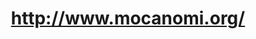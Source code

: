 ---
inv_num: 2010-017
add_credit:
url: 2010-017-http-wwwmocanomiorg
title: http://www.mocanomi.org/
year: '2010'
display_year: '2010'
medium: Modified museum website
dims:
pitch: "​MOCA Miami's website re-done in comic sans"
ps: "​Yes, this <i>IS</i> what the MOCA Miami website looked like during the duration
  of my show. :)"
live_url:
youtube:
related_code:
subheading:
download:
commission:
related:
layout: things-i-made
---